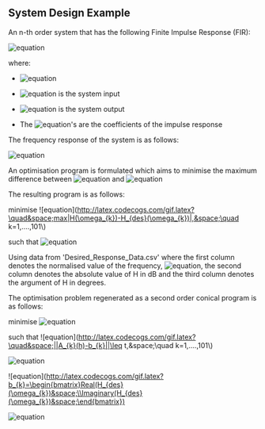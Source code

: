 ## System Design Example

An n-th order system that has the following Finite Impulse Response (FIR):

![equation](http://latex.codecogs.com/gif.latex?\quad&space;y(t)=\sum^{n-1}_{\tau=0}h_{\tau}u(t-\tau))

where:

* ![equation](http://latex.codecogs.com/gif.latex?t\in{\Bbb&space;Z}:)

* ![equation](http://latex.codecogs.com/gif.latex?u:{\Bbb&space;Z}\rightarrow{\Bbb&space;R}) is the system input

* ![equation](http://latex.codecogs.com/gif.latex?y:{\Bbb&space;Z}\rightarrow{\Bbb&space;R}) is the system output 

* The ![equation](http://latex.codecogs.com/gif.latex?h_{\tau})'s are the coefficients of the impulse response

The frequency response of the system is as follows:

![equation](http://latex.codecogs.com/gif.latex?\quad&space;H(\omega)=\sum^{n-1}_{t=0}h_{t}cos(t\omega)+j\sum^{n-1}_{t=0}h_{t}sin(t\omega))  

An optimisation program is formulated which aims to minimise the maximum difference between ![equation](http://latex.codecogs.com/gif.latex?H(\omega)) and 
![equation](http://latex.codecogs.com/gif.latex?H_{des}(\omega))

The resulting program is as follows:

minimise ![equation](http://latex.codecogs.com/gif.latex?\quad&space;max|H(\omega_{k})-H_{des}(\omega_{k})|,&space;\quad k=1,....,101\\)

such that ![equation](http://latex.codecogs.com/gif.latex?\quad&space;H(\omega)=\sum^{n-1}_{t=0}h_{t}cos(t\omega)+j\sum^{n-1}_{t=0}h_{t}sin(t\omega))

Using data from 'Desired_Response_Data.csv' where the first column denotes the normalised value of the frequency, ![equation](http://latex.codecogs.com/gif.latex?\omega), the second column denotes the absolute value of H in dB and the third column denotes the argument of H in degrees.

The optimisation problem regenerated as a second order conical program is as follows:

minimise ![equation](http://latex.codecogs.com/gif.latex?\quad&space;t)

such that ![equation](http://latex.codecogs.com/gif.latex?\quad&space;||A_{k}(h)-b_{k}||\leq t,&space;\quad k=1,....,101\\)

![equation](http://latex.codecogs.com/gif.latex?A_{k}=\begin{bmatrix}1&cos(\omega_{k})&....&cos((n-1)\omega_{k})\\0&-sin(\omega_{k})&....&-sin((n-1)\omega_{k})\end{bmatrix})

![equation](http://latex.codecogs.com/gif.latex?b_{k}=\begin{bmatrix}Real(H_{des}(\omega_{k})&space;\\Imaginary(H_{des}(\omega_{k})&space;\end{bmatrix})


![equation](http://latex.codecogs.com/gif.latex?h_{t}=\begin{bmatrix}h_{0}&space;\\...\\h_{n-1}\end{bmatrix})



